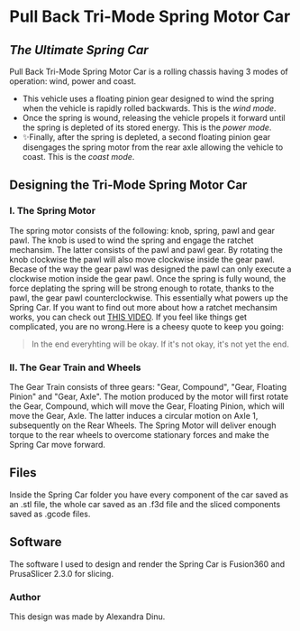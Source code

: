 # Pull Back Tri-Mode Spring Motor Car
## _The Ultimate Spring Car_


Pull Back Tri-Mode Spring Motor Car is a rolling
chassis having 3 modes of operation: wind, power
and coast.

- This vehicle uses a floating pinion gear designed to wind
the spring when the vehicle is rapidly rolled backwards.
This is the _wind mode_.
- Once the spring is wound, releasing the vehicle propels it
forward until the spring is depleted of its stored energy. 
This is the _power mode_.
- ✨Finally, after the spring is depleted, a second floating 
pinion gear disengages the spring motor from the rear axle
allowing the vehicle to coast. 
This is the _coast mode_.
## Designing the Tri-Mode Spring Motor Car
### I. The Spring Motor
 
 The spring motor consists of the following: knob, spring, pawl and gear pawl. The knob is used to wind the spring and engage the ratchet mechansim. The latter consists of the pawl and pawl gear. By rotating the knob clockwise the pawl will also move clockwise inside the gear pawl. Becase of the way the gear pawl was designed the pawl can only execute a clockwise motion inside the gear pawl. Once the spring is fully wound, the force deplating the spring will be strong enough to rotate, thanks to the pawl, the gear pawl counterclockwise. This essentially what powers up the Spring Car. If you want to find out more about how a ratchet mechansim works, you can check out [THIS VIDEO](https://www.youtube.com/watch?v=EpVPG2fZrHE). If you feel like things get complicated, you are no wrong.Here is a cheesy quote to keep you going:


> In the end everyhting will be okay.
> If it's not okay, it's not yet the end.

### II. The Gear Train and Wheels   

The Gear Train consists of three gears: "Gear, Compound", "Gear, Floating Pinion" and "Gear, Axle". The motion produced by the motor will first rotate the Gear, Compound, which will move the Gear, Floating Pinion, which will move the Gear, Axle. The latter induces a circular motion on Axle 1, subsequently on the Rear Wheels. The Spring Motor will deliver enough torque to the rear wheels to overcome stationary forces and make the Spring Car
move forward.

## Files 

Inside the Spring Car folder you have every component of the car saved as an .stl file, the whole car saved as an .f3d file and the sliced components saved as .gcode files.

## Software

The software I used to design and render the Spring Car is Fusion360 and PrusaSlicer 2.3.0 for slicing.

### Author
This design was made by Alexandra Dinu.

